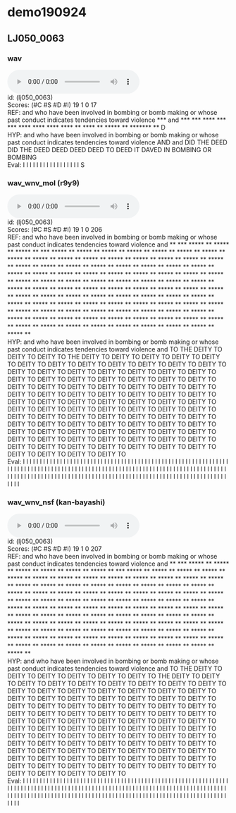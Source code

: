# demo190924

## LJ050_0063

### wav

<audio src="exp/train_no_dev_pytorch_train_pytorch_tacotron2.v2/eval/wav/LJ050-0063.wav" controls></audio>  
id: (lj050_0063)  
Scores: (#C #S #D #I) 19 1 0 17  
REF:  and who have been involved in bombing or bomb making or whose past conduct indicates tendencies toward violence *** and *** *** **** *** *** **** **** **** **** ** **** ** ***** ** ******* ** D         
HYP:  and who have been involved in bombing or bomb making or whose past conduct indicates tendencies toward violence AND and DID THE DEED DID THE DEED DEED DEED DEED TO DEED IT DAVED IN BOMBING OR BOMBING   
Eval:                                                                                                                 I       I   I   I    I   I   I    I    I    I    I  I    I  I     I  I       I  S         

### wav_wnv_mol (r9y9)

<audio src="exp/train_no_dev_pytorch_train_pytorch_tacotron2.v2/eval/wav_wnv_mol/LJ050-0063.wav" controls></audio>  
id: (lj050_0063)  
Scores: (#C #S #D #I) 19 1 0 206  
REF:  and who have been involved in bombing or bomb making or whose past conduct indicates tendencies toward violence and ** *** ***** ** ***** ** ***** ** *** ***** ** ***** ** ***** ** ***** ** ***** ** ***** ** ***** ** ***** ** ***** ** ***** ** ***** ** ***** ** ***** ** ***** ** ***** ** ***** ** ***** ** ***** ** ***** ** ***** ** ***** ** ***** ** ***** ** ***** ** ***** ** ***** ** ***** ** ***** ** ***** ** ***** ** ***** ** ***** ** ***** ** ***** ** ***** ** ***** ** ***** ** ***** ** ***** ** ***** ** ***** ** ***** ** ***** ** ***** ** ***** ** ***** ** ***** ** ***** ** ***** ** ***** ** ***** ** ***** ** ***** ** ***** ** ***** ** ***** ** ***** ** ***** ** ***** ** ***** ** ***** ** ***** ** ***** ** ***** ** ***** ** ***** ** ***** ** ***** ** ***** ** ***** ** ***** ** ***** ** ***** ** ***** ** ***** ** ***** ** ***** ** ***** ** ***** ** ***** ** ***** ** ***** ** ***** ** ***** ** ***** ** ***** ** ***** ** ***** ** ***** ** ***** ** ***** ** ***** ** ***** **   
HYP:  and who have been involved in bombing or bomb making or whose past conduct indicates tendencies toward violence and TO THE DEITY TO DEITY TO DEITY TO THE DEITY TO DEITY TO DEITY TO DEITY TO DEITY TO DEITY TO DEITY TO DEITY TO DEITY TO DEITY TO DEITY TO DEITY TO DEITY TO DEITY TO DEITY TO DEITY TO DEITY TO DEITY TO DEITY TO DEITY TO DEITY TO DEITY TO DEITY TO DEITY TO DEITY TO DEITY TO DEITY TO DEITY TO DEITY TO DEITY TO DEITY TO DEITY TO DEITY TO DEITY TO DEITY TO DEITY TO DEITY TO DEITY TO DEITY TO DEITY TO DEITY TO DEITY TO DEITY TO DEITY TO DEITY TO DEITY TO DEITY TO DEITY TO DEITY TO DEITY TO DEITY TO DEITY TO DEITY TO DEITY TO DEITY TO DEITY TO DEITY TO DEITY TO DEITY TO DEITY TO DEITY TO DEITY TO DEITY TO DEITY TO DEITY TO DEITY TO DEITY TO DEITY TO DEITY TO DEITY TO DEITY TO DEITY TO DEITY TO DEITY TO DEITY TO DEITY TO DEITY TO DEITY TO DEITY TO DEITY TO DEITY TO DEITY TO DEITY TO DEITY TO DEITY TO DEITY TO DEITY TO DEITY TO DEITY TO DEITY TO DEITY TO DEITY TO DEITY TO   
Eval:                                                                                                                     I  I   I     I  I     I  I     I  I   I     I  I     I  I     I  I     I  I     I  I     I  I     I  I     I  I     I  I     I  I     I  I     I  I     I  I     I  I     I  I     I  I     I  I     I  I     I  I     I  I     I  I     I  I     I  I     I  I     I  I     I  I     I  I     I  I     I  I     I  I     I  I     I  I     I  I     I  I     I  I     I  I     I  I     I  I     I  I     I  I     I  I     I  I     I  I     I  I     I  I     I  I     I  I     I  I     I  I     I  I     I  I     I  I     I  I     I  I     I  I     I  I     I  I     I  I     I  I     I  I     I  I     I  I     I  I     I  I     I  I     I  I     I  I     I  I     I  I     I  I     I  I     I  I     I  I     I  I     I  I     I  I     I  I     I  I     I  I     I  I     I  I     I  I     I  I     I  I     I  I     I  I     I  I     I  I     I  I     I  I     I  I     I  I     I    

### wav_wnv_nsf (kan-bayashi)

<audio src="exp/train_no_dev_pytorch_train_pytorch_tacotron2.v2/eval/wav_wnv_nsf/LJ050-0063.wav" controls></audio>  
id: (lj050_0063)  
Scores: (#C #S #D #I) 19 1 0 207  
REF:  and who have been involved in bombing or bomb making or whose past conduct indicates tendencies toward violence and ** *** ***** ** ***** ** ***** ** ***** ** ***** ** ***** ** *** ***** ** ***** ** ***** ** ***** ** ***** ** ***** ** ***** ** ***** ** ***** ** ***** ** ***** ** ***** ** ***** ** ***** ** ***** ** ***** ** ***** ** ***** ** ***** ** ***** ** ***** ** ***** ** ***** ** ***** ** ***** ** ***** ** ***** ** ***** ** ***** ** ***** ** ***** ** ***** ** ***** ** ***** ** ***** ** ***** ** ***** ** ***** ** ***** ** ***** ** ***** ** ***** ** ***** ** ***** ** ***** ** ***** ** ***** ** ***** ** ***** ** ***** ** ***** ** ***** ** ***** ** ***** ** ***** ** ***** ** ***** ** ***** ** ***** ** ***** ** ***** ** ***** ** ***** ** ***** ** ***** ** ***** ** ***** ** ***** ** ***** ** ***** ** ***** ** ***** ** ***** ** ***** ** ***** ** ***** ** ***** ** ***** ** ***** ** ***** ** ***** ** ***** ** ***** ** ***** ** ***** ** ***** ** ***** ** ***** ** ***** ** ***** **   
HYP:  and who have been involved in bombing or bomb making or whose past conduct indicates tendencies toward violence and TO THE DEITY TO DEITY TO DEITY TO DEITY TO DEITY TO DEITY TO THE DEITY TO DEITY TO DEITY TO DEITY TO DEITY TO DEITY TO DEITY TO DEITY TO DEITY TO DEITY TO DEITY TO DEITY TO DEITY TO DEITY TO DEITY TO DEITY TO DEITY TO DEITY TO DEITY TO DEITY TO DEITY TO DEITY TO DEITY TO DEITY TO DEITY TO DEITY TO DEITY TO DEITY TO DEITY TO DEITY TO DEITY TO DEITY TO DEITY TO DEITY TO DEITY TO DEITY TO DEITY TO DEITY TO DEITY TO DEITY TO DEITY TO DEITY TO DEITY TO DEITY TO DEITY TO DEITY TO DEITY TO DEITY TO DEITY TO DEITY TO DEITY TO DEITY TO DEITY TO DEITY TO DEITY TO DEITY TO DEITY TO DEITY TO DEITY TO DEITY TO DEITY TO DEITY TO DEITY TO DEITY TO DEITY TO DEITY TO DEITY TO DEITY TO DEITY TO DEITY TO DEITY TO DEITY TO DEITY TO DEITY TO DEITY TO DEITY TO DEITY TO DEITY TO DEITY TO DEITY TO DEITY TO DEITY TO DEITY TO DEITY TO DEITY TO DEITY TO DEITY TO DEITY TO DEITY TO DEITY TO   
Eval:                                                                                                                     I  I   I     I  I     I  I     I  I     I  I     I  I     I  I   I     I  I     I  I     I  I     I  I     I  I     I  I     I  I     I  I     I  I     I  I     I  I     I  I     I  I     I  I     I  I     I  I     I  I     I  I     I  I     I  I     I  I     I  I     I  I     I  I     I  I     I  I     I  I     I  I     I  I     I  I     I  I     I  I     I  I     I  I     I  I     I  I     I  I     I  I     I  I     I  I     I  I     I  I     I  I     I  I     I  I     I  I     I  I     I  I     I  I     I  I     I  I     I  I     I  I     I  I     I  I     I  I     I  I     I  I     I  I     I  I     I  I     I  I     I  I     I  I     I  I     I  I     I  I     I  I     I  I     I  I     I  I     I  I     I  I     I  I     I  I     I  I     I  I     I  I     I  I     I  I     I  I     I  I     I  I     I  I     I  I     I  I     I  I     I  I     I  I     I    
